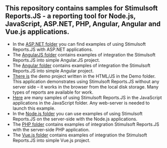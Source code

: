 ## This repository contains samples for Stimulsoft Reports.JS - a reporting tool for Node.js, JavaScript, ASP.NET, PHP, Angular, Angular and Vue.js applications.

* In the [ASP.NET folder](https://github.com/stimulsoft/Samples-JS/tree/master/ASP.NET) you can find examples of using Stimulsoft Reports.JS with ASP.NET applications.
* The [AngularJS folder](https://github.com/stimulsoft/Samples-JS/tree/master/AngularJS) contains examples of integration the Stimulsoft Reports.JS into simple Angular.JS project.
* The [Angular folder](https://github.com/stimulsoft/Samples-JS/tree/master/Angular) contains examples of integration the Stimulsoft Reports.JS into simple Angular project.
* [There is](https://github.com/stimulsoft/Samples-JS/tree/master/Demo) the demo project written in the HTML/JS in the Demo folder. This application demonstrates using Stimulsoft Reports.JS without any server side – it works in the browser from the local disk storage. Many types of reports are available for work.
* [Here](https://github.com/stimulsoft/Samples-JS/tree/master/JavaScript) are many samples of using Stimulsoft Reports.JS in the JavaScript applications in the JavaScript folder. Any web-server is needed to launch this example.
* In the [Node.js folder](https://github.com/stimulsoft/Samples-JS/tree/master/Node.js) you can use examples of using Stimulsoft Reports.JS on the server-side with the Node.js applications.
* The [PHP folder](https://github.com/stimulsoft/Samples-JS/tree/master/PHP) contains examples of integration Stimulsoft Reports.JS with the server-side PHP application.
* The [Vue.js folder](https://github.com/stimulsoft/Samples-JS/tree/master/Vue.js) contains examples of integration the Stimulsoft Reports.JS into simple Vue.js project.
